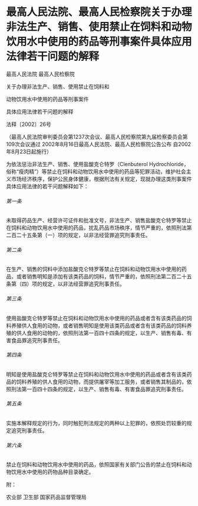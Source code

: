 # 最高人民法院、最高人民检察院关于办理非法生产、销售、使用禁止在饲料和动物饮用水中使用的药品等刑事案件具体应用法律若干问题的解释

<!-- INFO END -->

最高人民法院 最高人民检察院

关于办理非法生产、销售、使用禁止在饲料和

动物饮用水中使用的药品等刑事案件

具体应用法律若干问题的解释

法释〔2002〕26号

（最高人民法院审判委员会第1237次会议、最高人民检察院第九届检察委员会第109次会议通过 2002年8月16日最高人民法院、最高人民检察院公告公布 自2002年8月23日起施行）

为依法惩治非法生产、销售、使用盐酸克仑特罗（Clenbuterol Hydrochloride，俗称“瘦肉精”）等禁止在饲料和动物饮用水中使用的药品等犯罪活动，维护社会主义市场经济秩序，保护公民身体健康，根据刑法有关规定，现就办理这类刑事案件具体应用法律的若干问题解释如下：

###### 第一条

未取得药品生产、经营许可证件和批准文号，非法生产、销售盐酸克仑特罗等禁止在饲料和动物饮用水中使用的药品，扰乱药品市场秩序，情节严重的，依照刑法第二百二十五条第（一）项的规定，以非法经营罪追究刑事责任。

###### 第二条

在生产、销售的饲料中添加盐酸克仑特罗等禁止在饲料和动物饮用水中使用的药品，或者销售明知是添加有该类药品的饲料，情节严重的，依照刑法第二百二十五条第（四）项的规定，以非法经营罪追究刑事责任。

###### 第三条

使用盐酸克仑特罗等禁止在饲料和动物饮用水中使用的药品或者含有该类药品的饲料养殖供人食用的动物，或者销售明知是使用该类药品或者含有该类药品的饲料养殖的供人食用的动物的，依照刑法第一百四十四条的规定，以生产、销售有毒、有害食品罪追究刑事责任。

###### 第四条

明知是使用盐酸克仑特罗等禁止在饲料和动物饮用水中使用的药品或者含有该类药品的饲料养殖的供人食用的动物，而提供屠宰等加工服务，或者销售其制品的，依照刑法第一百四十四条的规定，以生产、销售有毒、有害食品罪追究刑事责任。

###### 第五条

实施本解释规定的行为，同时触犯刑法规定的两种以上犯罪的，依照处罚较重的规定追究刑事责任。

###### 第六条

禁止在饲料和动物饮用水中使用的药品，依照国家有关部门公告的禁止在饲料和动物饮用水中使用的药物品种目录确定。

附：

农业部 卫生部 国家药品监督管理局
